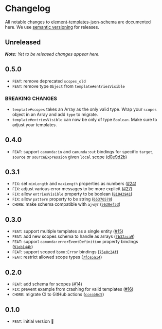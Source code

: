 # Changelog

All notable changes to [element-templates-json-schema](https://github.com/camunda/element-templates-json-schema) are documented here. We use [semantic versioning](http://semver.org/) for releases.

## Unreleased

___Note:__ Yet to be released changes appear here._

## 0.5.0

* `FEAT`: remove deprecated `scopes_old`
* `FEAT`: remove type `Object` from `template#entriesVisible`

### BREAKING CHANGES

* `template#scopes` takes an Array as the only valid type. Wrap your `scopes` object in an Array and add `type` to migrate.
* `template#entriesVisible` can now be only of type `Boolean`. Make sure to adjust your templates.

## 0.4.0

* `FEAT`: support `camunda:in` and `camunda:out` bindings for specific `target`, `source` or `sourceExpression` given `local` scope ([d0e9d2b](https://github.com/camunda/element-templates-json-schema/commit/d0e9d2b5d75a9f36366125b08065db26ec409fa9))

## 0.3.1

* `FIX`: set `minLength` and `maxLength` properties as numbers ([#24](https://github.com/camunda/element-templates-json-schema/issues/24))
* `FIX`: adjust various error messages to be more explicit ([#27](https://github.com/camunda/element-templates-json-schema/pull/27))
* `FIX`: allow `entriesVisible` property to be boolean ([`81043941`](https://github.com/camunda/element-templates-json-schema/commit/81043941441b7e682b09ca99aabedadfba8f622f))
* `FIX`: allow `pattern` property to be string ([`65370578`](https://github.com/camunda/element-templates-json-schema/commit/653705786c4b7499a1aa15c3e6463815f8744fa2))
* `CHORE`: make schema compatible with `ajv@7` ([`5630ef53`](https://github.com/camunda/element-templates-json-schema/commit/5630ef5362857667adbdd43ab3fa15cd5d648406))

## 0.3.0

* `FEAT`: support multiple templates as a single entity ([#15](https://github.com/camunda/element-templates-json-schema/issues/15))
* `FEAT`: add new scopes schema to handle as arrays ([`fb32aca9`](https://github.com/camunda/element-templates-json-schema/commit/fb32aca9c43e901ffdc67a2cfecc37afaad685fe))
* `FEAT`: support `camunda:errorEventDefinition` property bindings ([`91eb144b`](https://github.com/camunda/element-templates-json-schema/commit/91eb144b832de5ba8b6de276e0214ec518d32196))
* `FEAT`: support scoped `bpmn:Error` bindings ([`75e0c24f`](https://github.com/camunda/element-templates-json-schema/commit/75e0c24f3712376bda51cd73b749341ca9629b56))
* `FEAT`: restrict allowed scope types ([`7fce5a14`](https://github.com/camunda/element-templates-json-schema/commit/7fce5a143a442f2ef9c116e2500e39717781a217))

## 0.2.0

* `FEAT`: add schema for scopes ([#14](https://github.com/camunda/element-templates-json-schema/issues/14))
* `FIX`: prevent example from crashing for valid templates ([#16](https://github.com/camunda/element-templates-json-schema/issues/16))
* `CHORE`: migrate CI to GitHub actions ([`cceab6c5`](https://github.com/camunda/element-templates-json-schema/commit/cceab6c5f7316f3749e6c0d40e52805420668b93))

## 0.1.0

* `FEAT`: initial version :tada:
